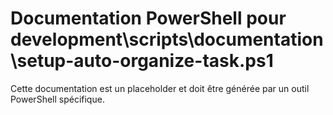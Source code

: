 # Documentation PowerShell pour development\scripts\documentation\setup-auto-organize-task.ps1

Cette documentation est un placeholder et doit être générée par un outil PowerShell spécifique.
